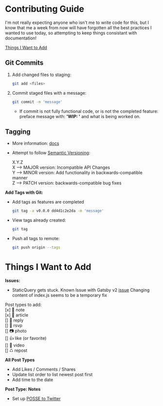# Contributing Guide

I'm not really expecting anyone who isn't me to write code for this, but I know that me a week from now will have forgotten all the best practices I wanted to use today, so attempting to keep things consistant with documentation!

[Things I Want to Add](#later)

## Git Commits
1. Add changed files to staging: 
    ```sh
    git add <files>
    ```
2. Commit staged files with a message: 
    ```sh
    git commit -m 'message'
    ```
    - If commit is not fully functional code, or is not the completed feature: preface message with: **'WIP: '** and what is being worked on. 

## Tagging

- More information: [docs](https://git-scm.com/book/en/v2/Git-Basics-Tagging)
- Attempt to follow [Semantic Versioning](https://semver.org/):

    X.Y.Z <br />
    X --> MAJOR version: Incompatible API Changes<br />
    Y --> MINOR version: Add functionality in backwards-compatible manner<br />
    Z --> PATCH version: backwards-compatible bug fixes

**Add Tags with Git:**
- Add tags as features are completed
    ```sh
    git tag -a v0.0.0 dd4d1c2e2da -m 'message'
    ```
- View tags already created:
    ```sh
    git tag
    ```
- Push all tags to remote: 
    ```sh
    git push origin --tags
    ```

# <a name="later"></a>Things I Want to Add
**Issues:**
- StaticQuery gets stuck. Known Issue with Gatsby v2 [issue](https://github.com/gatsbyjs/gatsby/issues/6032) Changing content of index.js seems to be a temporary fix

Post types to add:<br />
[x] 📔 note<br />
[x] 📄 article<br />
[] 💬 reply<br />
[] 💌 rsvp<br />
[] 📷 photo<br />
[] 👍 like (or favorite)<br />
[] 🎥 video<br />
[] ♺ repost<br />

**All Post Types**
- Add Likes / Comments / Shares
- Update list order to list newest post first
- Add time to the date

**Post Type: Notes**
- Set up [POSSE to Twitter](https://indieweb.org/Twitter#POSSE_to_Twitter)
